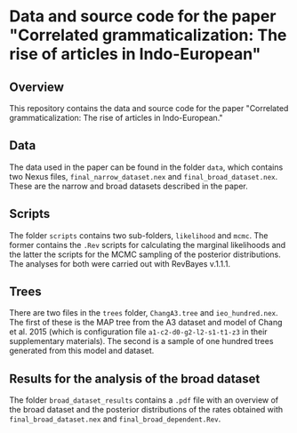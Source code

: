 # Data and source code for the paper "Correlated grammaticalization: The rise of articles in Indo-European" 

## Overview

This repository contains the data and source code for the paper "Correlated grammaticalization: The rise of articles in Indo-European."

## Data

The data used in the paper can be found in the folder `data`, which contains two Nexus files, `final_narrow_dataset.nex` and `final_broad_dataset.nex`. These are the narrow and broad datasets described in the paper. 

## Scripts

The folder `scripts` contains two sub-folders, `likelihood` and `mcmc`. The former contains the `.Rev` scripts for calculating the marginal likelihoods and the latter the scripts for the MCMC sampling of the posterior distributions. The analyses for both were carried out with RevBayes v.1.1.1.

## Trees

There are two files in the `trees` folder, `ChangA3.tree` and `ieo_hundred.nex`. The first of these is the MAP tree from the A3 dataset and model of Chang et al. 2015 (which is configuration file `a1-c2-d0-g2-l2-s1-t1-z3` in their supplementary materials). The second is a sample of one hundred trees generated from this model and dataset. 

## Results for the analysis of the broad dataset

The folder `broad_dataset_results` contains a `.pdf` file with an overview of the broad dataset and the posterior distributions of the rates obtained with `final_broad_dataset.nex` and `final_broad_dependent.Rev`.

